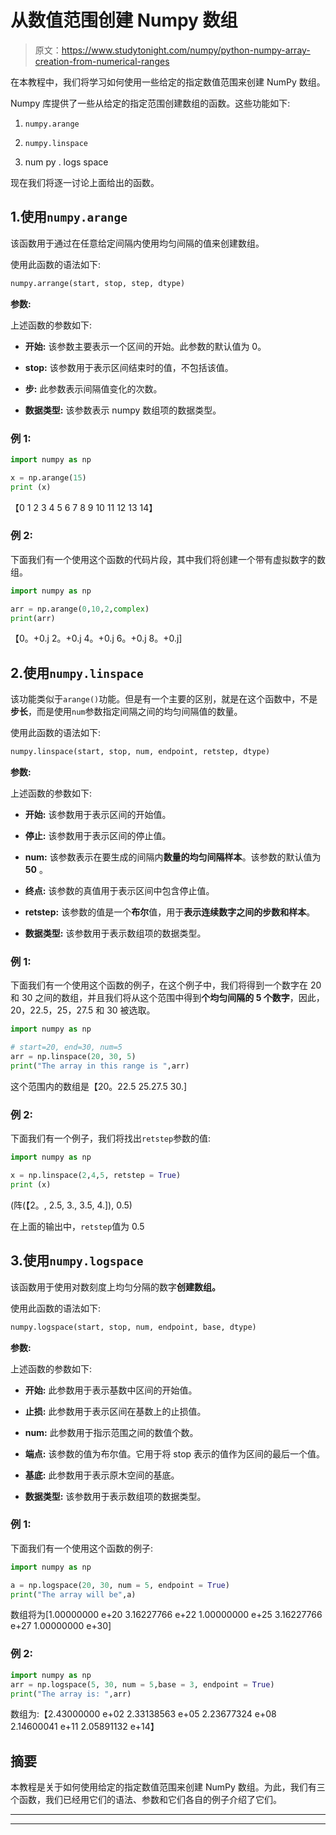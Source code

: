 # 从数值范围创建 Numpy 数组

> 原文：<https://www.studytonight.com/numpy/python-numpy-array-creation-from-numerical-ranges>

在本教程中，我们将学习如何使用一些给定的指定数值范围来创建 NumPy 数组。

Numpy 库提供了一些从给定的指定范围创建数组的函数。这些功能如下:

1.  `numpy.arange`

2.  `numpy.linspace`

3.  num py . logs space

现在我们将逐一讨论上面给出的函数。

## 1.使用`numpy.arange`

该函数用于通过在任意给定间隔内使用均匀间隔的值来创建数组。

使用此函数的语法如下:

```py
numpy.arrange(start, stop, step, dtype) 
```

**参数:**

上述函数的参数如下:

*   **开始:**
    该参数主要表示一个区间的开始。此参数的默认值为 0。

*   **stop:**
    该参数用于表示区间结束时的值，不包括该值。

*   **步:**
    此参数表示间隔值变化的次数。

*   **数据类型:**
    该参数表示 numpy 数组项的数据类型。

### 例 1:

```py
import numpy as np 

x = np.arange(15) 
print (x)
```

【0 1 2 3 4 5 6 7 8 9 10 11 12 13 14】

### 例 2:

下面我们有一个使用这个函数的代码片段，其中我们将创建一个带有虚拟数字的数组。

```py
import numpy as np  

arr = np.arange(0,10,2,complex)  
print(arr) 
```

【0。+0.j 2。+0.j 4。+0.j 6。+0.j 8。+0.j]

## 2.使用`numpy.linspace`

该功能类似于`arange()`功能。但是有一个主要的区别，就是在这个函数中，不是**步长**，而是使用`num`参数指定间隔之间的均匀间隔值的数量。

使用此函数的语法如下:

```py
numpy.linspace(start, stop, num, endpoint, retstep, dtype) 
```

**参数:**

上述函数的参数如下:

*   **开始:**
    该参数用于表示区间的开始值。

*   **停止:**
    该参数用于表示区间的停止值。

*   **num:**
    该参数表示在要生成的间隔内**数量的均匀间隔样本**。该参数的默认值为 **50** 。

*   **终点:**
    该参数的真值用于表示区间中包含停止值。

*   **retstep:**
    该参数的值是一个**布尔**值，用于**表示连续数字之间的步数和样本**。

*   **数据类型:**
    该参数用于表示数组项的数据类型。

### 例 1:

下面我们有一个使用这个函数的例子，在这个例子中，我们将得到一个数字在 20 和 30 之间的数组，并且我们将从这个范围中得到**个均匀间隔的 5 个数字**，因此，20，22.5，25，27.5 和 30 被选取。

```py
import numpy as np  

# start=20, end=30, num=5
arr = np.linspace(20, 30, 5)  
print("The array in this range is ",arr) 
```

这个范围内的数组是【20。22.5 25.27.5 30.]

### 例 2:

下面我们有一个例子，我们将找出`retstep`参数的值:

```py
import numpy as np 

x = np.linspace(2,4,5, retstep = True) 
print (x) 
```

(阵(【2。, 2.5, 3., 3.5, 4.]), 0.5)

在上面的输出中，`retstep`值为 0.5

## 3.使用`numpy.logspace`

该函数用于使用对数刻度上均匀分隔的数字**创建数组。**

使用此函数的语法如下:

```py
numpy.logspace(start, stop, num, endpoint, base, dtype) 
```

**参数:**

上述函数的参数如下:

*   **开始:**
    此参数用于表示基数中区间的开始值。

*   **止损:**
    此参数用于表示区间在基数上的止损值。

*   **num:**
    此参数用于指示范围之间的数值个数。

*   **端点:**
    该参数的值为布尔值。它用于将 stop 表示的值作为区间的最后一个值。

*   **基底:**
    此参数用于表示原木空间的基底。

*   **数据类型:**
    该参数用于表示数组项的数据类型。

### 例 1:

下面我们有一个使用这个函数的例子:

```py
import numpy as np  

a = np.logspace(20, 30, num = 5, endpoint = True)  
print("The array will be",a) 
```

数组将为[1.00000000 e+20 3.16227766 e+22 1.00000000 e+25 3.16227766 e+27
1.00000000 e+30]

### 例 2:

```py
import numpy as np  
arr = np.logspace(5, 30, num = 5,base = 3, endpoint = True)  
print("The array is: ",arr) 
```

数组为:【2.43000000 e+02 2.33138563 e+05 2.23677324 e+08 2.14600041 e+11
2.05891132 e+14】

## 摘要

本教程是关于如何使用给定的指定数值范围来创建 NumPy 数组。为此，我们有三个函数，我们已经用它们的语法、参数和它们各自的例子介绍了它们。

* * *

* * *